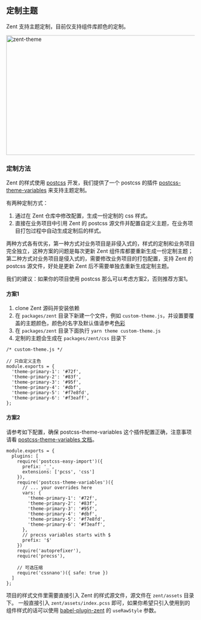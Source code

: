 ## 定制主题

Zent 支持主题定制，目前仅支持组件库颜色的定制。

![zent-theme](https://img.yzcdn.cn/zanui/react/zent-theme.png)

### 定制方法

Zent 的样式使用 [postcss](http://postcss.org/) 开发，我们提供了一个 postcss 的插件 [postcss-theme-variables](https://www.npmjs.com/package/postcss-theme-variables) 来支持主题定制。

有两种定制方式：

1. 通过在 Zent 仓库中修改配置，生成一份定制的 css 样式。
2. 直接在业务项目中引用 Zent 的 postcss 源文件并配置自定义主题，在业务项目打包过程中自动生成定制后的样式。

两种方式各有优劣，第一种方式对业务项目是非侵入式的，样式的定制和业务项目完全独立，这种方案的问题是每次更新 Zent 组件库都要重新生成一份定制主题；第二种方式对业务项目是侵入式的，需要修改业务项目的打包配置，支持 Zent 的 postcss 源文件，好处是更新 Zent 后不需要单独去重新生成定制主题。

我们的建议：如果你的项目使用 postcss 那么可以考虑方案2，否则推荐方案1。

#### 方案1

1. clone Zent 源码并安装依赖
2. 在 `packages/zent` 目录下新建一个文件，例如 `custom-theme.js`，并设置要覆盖的主题颜色，颜色的名字及默认值请参考[色彩](colors)
3. 在 `packages/zent` 目录下面执行 `yarn theme custom-theme.js`
4. 定制的主题会生成在 `packages/zent/css` 目录下

```
/* custom-theme.js */

// 只自定义主色
module.exports = {
  'theme-primary-1': '#72f',
  'theme-primary-2': '#83f',
  'theme-primary-3': '#95f',
  'theme-primary-4': '#dbf',
  'theme-primary-5': '#f7e8fd',
  'theme-primary-6': '#f3eaff',
};
```

#### 方案2

请参考如下配置，确保 postcss-theme-variables 这个插件配置正确，注意事项请看 [postcss-theme-variables 文档](https://www.npmjs.com/package/postcss-theme-variables)。

```
module.exports = {
  plugins: [
    require('postcss-easy-import')({
      prefix: '_',
      extensions: ['pcss', 'css']
    }),
    require('postcss-theme-variables')({
      // ... your overrides here
      vars: {
        'theme-primary-1': '#72f',
        'theme-primary-2': '#83f',
        'theme-primary-3': '#95f',
        'theme-primary-4': '#dbf',
        'theme-primary-5': '#f7e8fd',
        'theme-primary-6': '#f3eaff',
      },
      // precss variables starts with $
      prefix: '$'
    })
    require('autoprefixer'),
    require('precss'),

    // 可选压缩
    require('cssnano')({ safe: true })
  ]
};
```

项目的样式文件里需要直接引入 Zent 的样式源文件，源文件在 `zent/assets` 目录下。
一般直接引入 `zent/assets/index.pcss` 即可，如果你希望只引入使用到的组件样式的话可以使用 [babel-plugin-zent](babel-plugin-zent) 的 `useRawStyle` 参数。

<style>
  img[alt="zent-theme"] {
    width: 514px;
    height: 319px;
  }
</style>
